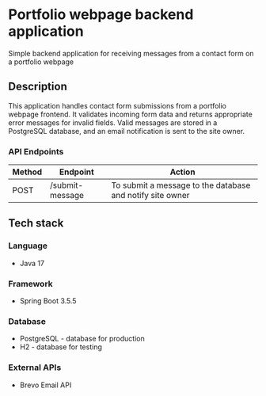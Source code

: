 # Portfolio webpage backend application

Simple backend application for receiving messages from a contact form on a portfolio webpage

## Description

This application handles contact form submissions from a portfolio webpage frontend. It validates incoming form data and returns appropriate error messages for invalid fields. Valid messages are stored in a PostgreSQL database, and an email notification is sent to the site owner.

### API Endpoints
| Method | Endpoint | Action |
| --- | --- | --- |
| POST | /submit-message | To submit a message to the database and notify site owner |

## Tech stack

### Language

* Java 17

### Framework

* Spring Boot 3.5.5

### Database

* PostgreSQL -  database for production
* H2 - database for testing

### External APIs

* Brevo Email API
